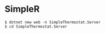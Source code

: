 # SimpleR


```dotnetcli
$ dotnet new web -n SimpleThermostat.Server
$ cd SimpleThermostat.Server
```